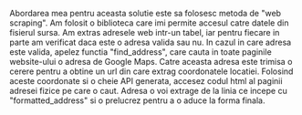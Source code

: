Abordarea mea pentru aceasta solutie este sa folosesc metoda de "web scraping".
Am folosit o biblioteca care imi permite accesul catre datele din fisierul sursa.
Am extras adresele web intr-un tabel, iar pentru fiecare in parte am verificat daca este o adresa valida sau nu.
In cazul in care adresa este valida, apelez functia "find_address", care cauta in toate paginile website-ului o
adresa de Google Maps. Catre aceasta adresa este trimisa o cerere pentru a obtine un url din care extrag coordonatele
locatiei. Folosind aceste coordonate si o cheie API generata, accesez codul html al paginii adresei fizice pe care o caut.
Adresa o voi extrage de la linia ce incepe cu "formatted_address" si o prelucrez pentru a o aduce la forma finala.
